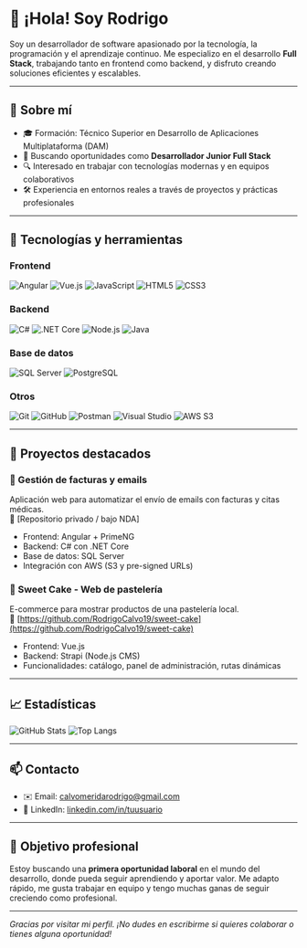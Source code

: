 # 👋 ¡Hola! Soy Rodrigo

Soy un desarrollador de software apasionado por la tecnología, la programación y el aprendizaje continuo. Me especializo en el desarrollo **Full Stack**, trabajando tanto en frontend como backend, y disfruto creando soluciones eficientes y escalables.

---

## 🧠 Sobre mí

- 🎓 Formación: Técnico Superior en Desarrollo de Aplicaciones Multiplataforma (DAM)
- 💼 Buscando oportunidades como **Desarrollador Junior Full Stack**
- 🔍 Interesado en trabajar con tecnologías modernas y en equipos colaborativos
- 🛠️ Experiencia en entornos reales a través de proyectos y prácticas profesionales

---

## 🚀 Tecnologías y herramientas

### Frontend
![Angular](https://img.shields.io/badge/-Angular-DD0031?style=flat-square&logo=angular&logoColor=white)
![Vue.js](https://img.shields.io/badge/-Vue.js-4FC08D?style=flat-square&logo=vue.js&logoColor=white)
![JavaScript](https://img.shields.io/badge/-JavaScript-F7DF1E?style=flat-square&logo=javascript&logoColor=black)
![HTML5](https://img.shields.io/badge/-HTML5-E34F26?style=flat-square&logo=html5&logoColor=white)
![CSS3](https://img.shields.io/badge/-CSS3-1572B6?style=flat-square&logo=css3&logoColor=white)

### Backend
![C#](https://img.shields.io/badge/-CSharp-239120?style=flat-square&logo=c-sharp&logoColor=white)
![.NET Core](https://img.shields.io/badge/-.NET_Core-512BD4?style=flat-square&logo=dotnet&logoColor=white)
![Node.js](https://img.shields.io/badge/-Node.js-339933?style=flat-square&logo=node.js&logoColor=white)
![Java](https://img.shields.io/badge/-Java-007396?style=flat-square&logo=java&logoColor=white)  


### Base de datos
![SQL Server](https://img.shields.io/badge/-SQL_Server-CC2927?style=flat-square&logo=microsoft-sql-server&logoColor=white)
![PostgreSQL](https://img.shields.io/badge/-PostgreSQL-336791?style=flat-square&logo=postgresql&logoColor=white)

### Otros
![Git](https://img.shields.io/badge/-Git-F05032?style=flat-square&logo=git&logoColor=white)
![GitHub](https://img.shields.io/badge/-GitHub-181717?style=flat-square&logo=github&logoColor=white)
![Postman](https://img.shields.io/badge/-Postman-FF6C37?style=flat-square&logo=postman&logoColor=white)
![Visual Studio](https://img.shields.io/badge/-Visual_Studio-5C2D91?style=flat-square&logo=visual-studio&logoColor=white)
![AWS S3](https://img.shields.io/badge/-AWS_S3-232F3E?style=flat-square&logo=amazon-aws&logoColor=white)

---

## 📂 Proyectos destacados

### 🧾 Gestión de facturas y emails
Aplicación web para automatizar el envío de emails con facturas y citas médicas.  
🔗 [Repositorio privado / bajo NDA]

- Frontend: Angular + PrimeNG
- Backend: C# con .NET Core
- Base de datos: SQL Server
- Integración con AWS (S3 y pre-signed URLs)

### 🎂 Sweet Cake - Web de pastelería
E-commerce para mostrar productos de una pastelería local.  
🔗 [https://github.com/RodrigoCalvo19/sweet-cake](https://github.com/RodrigoCalvo19/sweet-cake)

- Frontend: Vue.js
- Backend: Strapi (Node.js CMS)
- Funcionalidades: catálogo, panel de administración, rutas dinámicas

---

## 📈 Estadísticas

![GitHub Stats](https://github-readme-stats.vercel.app/api?username=tuusuario&show_icons=true&theme=tokyonight)
![Top Langs](https://github-readme-stats.vercel.app/api/top-langs/?username=tuusuario&layout=compact&theme=tokyonight)

---

## 📫 Contacto

- ✉️ Email: [calvomeridarodrigo@gmail.com](calvomeridarodrigo@gmail.com)
- 💼 LinkedIn: [linkedin.com/in/tuusuario](https://linkedin.com/in/tuusuario)

---

## 🎯 Objetivo profesional

Estoy buscando una **primera oportunidad laboral** en el mundo del desarrollo, donde pueda seguir aprendiendo y aportar valor. Me adapto rápido, me gusta trabajar en equipo y tengo muchas ganas de seguir creciendo como profesional.

---

_Gracias por visitar mi perfil. ¡No dudes en escribirme si quieres colaborar o tienes alguna oportunidad!_

